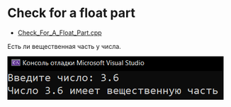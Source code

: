 # Check for a float part
* [Check_For_A_Float_Part.cpp](Check_For_A_Float_Part.cpp)
<p>Есть ли вещественная часть у числа.</p>
<img src="/images/Check_For_A_Float_Part.png">
